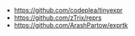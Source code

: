 - https://github.com/codeplea/tinyexpr
- https://github.com/zTrix/reprs
- https://github.com/ArashPartow/exprtk

